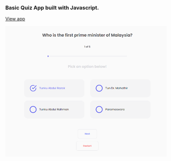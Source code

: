 ### Basic Quiz App built with Javascript. 

[View app](https://fahrulzul.github.io/quiz-app/)

![Screen Display](./images/screen-display.png)